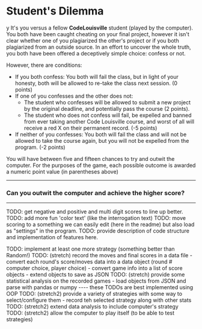 # Student's Dilemma
y
It's you versus a fellow **CodeLouisville** student (played by the computer). You both have been caught cheating on your final project, however it isn't clear whether one of you plagiarized the other's project or if you both plagiarized from an outside source. In an effort to uncover the whole truth, you both have been offered a deceptively simple choice: confess or not. 

However, there are conditions:
- If you both confess: You both will fail the class, but in light of your honesty, both will be allowed to re-take the class next session. (0 points)
- If one of you confesses and the other does not: 
  - The student who confesses will be allowed to submit a new project by the original deadline, and potentially pass the course (2 points). 
  - The student who does not confess will fail, be expelled and banned from ever taking another Code Louisville course, and worst of all will receive a red X on their permanent record. (-5 points)  
 - If neither of you confesses: You both will fail the class and will not be allowed to take the course again, but you will not be expelled from the program. (-2 points)

You will have between five and fifteen chances to try and outwit the computer. For the purposes of the game, each possible outcome is awarded a numeric point value (in parentheses  above)

-----

### Can you outwit the computer and achieve the higher score? 

-----
TODO: get negative and positive and multi digit scores to line up better.
TODO: add more fun 'color text' (like the interrogation text)
TODO: move scoring to a something we can easily edit (here in the readme) but also load as "settings" in the program.
TODO: provide description of code structure and implementation of features here. 

TODO: implement at least one more strategy (something better than Random!)
TODO: (stretch) record the moves and final scores in a data file 
    - convert each round's score/moves data into a data object (round # computer choice, player choice) 
    - convert game info into a list of score objects
    - extend objects to save as JSON
TODO: (stretch) provide some statistical analysis on the recorded games
    - load objects from JSON and parse with pandas or numpy
---- these TODOs are best implemented using OOP 
TODO: (stretch2) provide a variety of strategies with some way to select/configure them - record teh selected strategy along with other stats
TODO: (stretch2) extend data analysis to include computer's strategy
TODO: (stretch2) allow the computer to play itself (to be able to test strategies)
